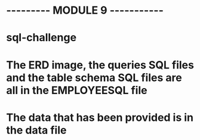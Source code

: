 # --------- MODULE 9 -----------
# sql-challenge 
# The ERD image, the queries SQL files and the table schema SQL files are all in the EMPLOYEESQL file
# The data that has been provided is in the data file 
